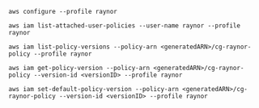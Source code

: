 `aws configure --profile raynor`

`aws iam list-attached-user-policies --user-name raynor --profile raynor`

`aws iam list-policy-versions --policy-arn <generatedARN>/cg-raynor-policy --profile raynor`

`aws iam get-policy-version --policy-arn <generatedARN>/cg-raynor-policy --version-id <versionID> --profile raynor`

`aws iam set-default-policy-version --policy-arn <generatedARN>/cg-raynor-policy --version-id <versionID> --profile raynor`
